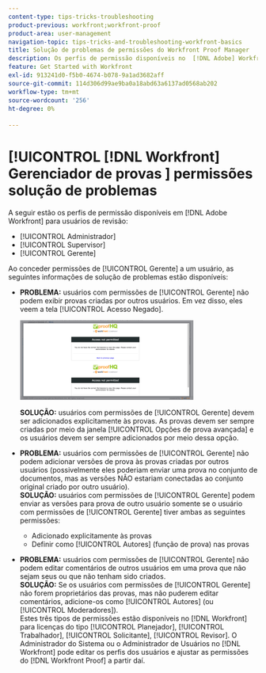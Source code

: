 ```yaml
---
content-type: tips-tricks-troubleshooting
product-previous: workfront;workfront-proof
product-area: user-management
navigation-topic: tips-tricks-and-troubleshooting-workfront-basics
title: Solução de problemas de permissões do Workfront Proof Manager
description: Os perfis de permissão disponíveis no  [!DNL Adobe] Workfront para usuários de comprovação são Administrador, Supervisor e Gerente.
feature: Get Started with Workfront
exl-id: 913241d0-f5b0-4674-b078-9a1ad3682aff
source-git-commit: 114d306d99ae9ba0a18abd63a6137ad0568ab202
workflow-type: tm+mt
source-wordcount: '256'
ht-degree: 0%

---
```


# [!UICONTROL [!DNL Workfront] Gerenciador de provas &#x200B;] permissões solução de problemas

A seguir estão os perfis de permissão disponíveis em [!DNL Adobe Workfront] para usuários de revisão:

* [!UICONTROL Administrador]
* [!UICONTROL Supervisor]
* [!UICONTROL Gerente]

<!--For detailed information about these options and how to configure them, see .-->

Ao conceder permissões de [!UICONTROL Gerente] a um usuário, as seguintes informações de solução de problemas estão disponíveis:

* **PROBLEMA:** usuários com permissões de [!UICONTROL Gerente] não podem exibir provas criadas por outros usuários. Em vez disso, eles veem a tela [!UICONTROL Acesso Negado].

  ![](assets/access-denied-350x161.png)

  **SOLUÇÃO:** usuários com permissões de [!UICONTROL Gerente] devem ser adicionados explicitamente às provas. As provas devem ser sempre criadas por meio da janela [!UICONTROL Opções de prova avançada] e os usuários devem ser sempre adicionados por meio dessa opção.

* **PROBLEMA:** usuários com permissões de [!UICONTROL Gerente] não podem adicionar versões de prova às provas criadas por outros usuários (possivelmente eles poderiam enviar uma prova no conjunto de documentos, mas as versões NÃO estariam conectadas ao conjunto original criado por outro usuário).\
   **SOLUÇÃO:** usuários com permissões de [!UICONTROL Gerente] podem enviar as versões para prova de outro usuário somente se o usuário com permissões de [!UICONTROL Gerente] tiver ambas as seguintes permissões:

   * Adicionado explicitamente às provas
   * Definir como [!UICONTROL Autores] (função de prova) nas provas

* **PROBLEMA:** usuários com permissões de [!UICONTROL Gerente] não podem editar comentários de outros usuários em uma prova que não sejam seus ou que não tenham sido criados.\
   **SOLUÇÃO:** Se os usuários com permissões de [!UICONTROL Gerente] não forem proprietários das provas, mas não puderem editar comentários, adicione-os como [!UICONTROL Autores] (ou [!UICONTROL Moderadores]).\
   Estes três tipos de permissões estão disponíveis no [!DNL Workfront] para licenças do tipo [!UICONTROL Planejador], [!UICONTROL Trabalhador], [!UICONTROL Solicitante], [!UICONTROL Revisor]. O Administrador do Sistema ou o Administrador de Usuários no [!DNL Workfront] pode editar os perfis dos usuários e ajustar as permissões do [!DNL Workfront Proof] a partir daí.
